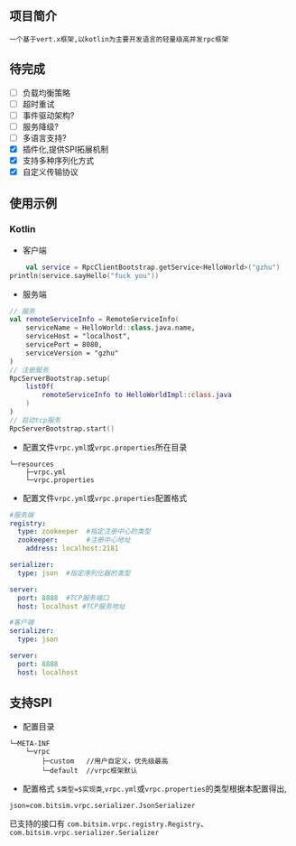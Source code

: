 
## 项目简介
    一个基于vert.x框架,以kotlin为主要开发语言的轻量级高并发rpc框架
## 待完成
- [ ] 负载均衡策略
- [ ] 超时重试
- [ ] 事件驱动架构?
- [ ] 服务降级?
- [ ] 多语言支持?
- [x] 插件化,提供SPI拓展机制
- [x] 支持多种序列化方式
- [x] 自定义传输协议
## 使用示例

### Kotlin

+ 客户端

```kotlin
    val service = RpcClientBootstrap.getService<HelloWorld>("gzhu")
println(service.sayHello("fuck you"))
```

+ 服务端

```kotlin
// 服务
val remoteServiceInfo = RemoteServiceInfo(
    serviceName = HelloWorld::class.java.name,
    serviceHost = "localhost",
    servicePort = 8080,
    serviceVersion = "gzhu"
)
// 注册服务
RpcServerBootstrap.setup(
    listOf(
        remoteServiceInfo to HelloWorldImpl::class.java
    )
)
// 启动tcp服务
RpcServerBootstrap.start()
```

+ 配置文件`vrpc.yml`或`vrpc.properties`所在目录
```text
└─resources     
    ├─vrpc.yml   
    └─vrpc.properties  
```
+  配置文件`vrpc.yml`或`vrpc.properties`配置格式
```yml
#服务端
registry:
  type: zookeeper  #指定注册中心的类型
  zookeeper:       #注册中心地址
    address: localhost:2181

serializer:   
  type: json  #指定序列化器的类型

server:
  port: 8888  #TCP服务端口
  host: localhost #TCP服务地址

#客户端
serializer:
  type: json

server:
  port: 8888
  host: localhost

```
## 支持SPI
+ 配置目录
```text
└─META-INF 
    └─vrpc         
        ├─custom   //用户自定义，优先级最高
        └─default  //vrpc框架默认
```
+ 配置格式
`$类型=$实现类`,`vrpc.yml`或`vrpc.properties`的类型根据本配置得出,
```text
json=com.bitsim.vrpc.serializer.JsonSerializer
```
已支持的接口有
`com.bitsim.vrpc.registry.Registry`、
`com.bitsim.vrpc.serializer.Serializer`

